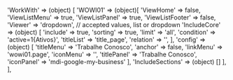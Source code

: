 <!-- IDEAL CONFIGURATION FOR THE MODEL -->
'WorkWith' => (object) [
    'WOWI01' => (object)[
        'ViewHome' => false,
        'ViewListMenu' => true,
        'ViewListPanel' => true,
        'ViewListFooter' => false,
        'Viewer' => 'dropdown', // accepted values, list or dropdown
        'IncludeCore' => (object) [
            'include' => true,
            'sorting' => true,
            'limit' => 'all',
            'condition' => 'active=1{Ativos}',
            'titleList' => 'title_page',
            'relation' => '',
        ],
        'config' => (object) [
            'titleMenu' => 'Trabalhe Conosco',
            'anchor' =>  false,
            'linkMenu' => 'wowi01.page',
            'iconMenu' => '',
            'titlePanel' => 'Trabalhe Conosco',
            'iconPanel' => 'mdi-google-my-business'
        ],
        'IncludeSections' => (object) []
    ],
],
